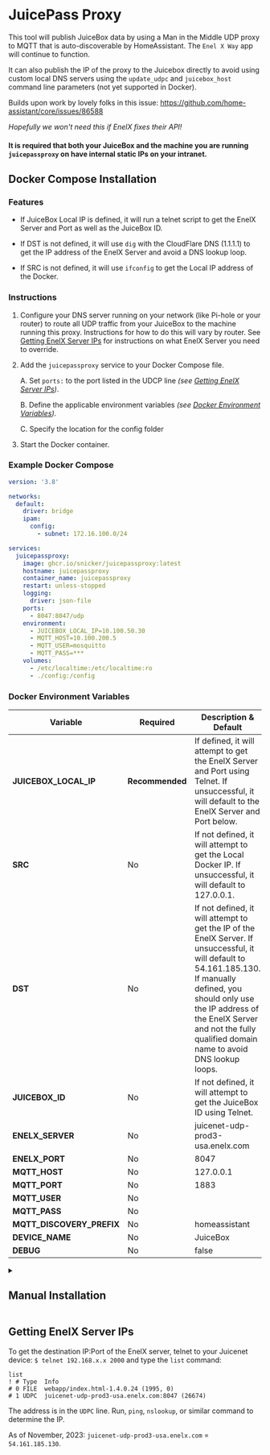# JuicePass Proxy

This tool will publish JuiceBox data by using a Man in the Middle UDP proxy to MQTT that is auto-discoverable by HomeAssistant. The `Enel X Way` app will continue to function.

It can also publish the IP of the proxy to the Juicebox directly to avoid using custom local DNS servers using the `update_udpc` and `juicebox_host` command line parameters (not yet supported in Docker).

Builds upon work by lovely folks in this issue: https://github.com/home-assistant/core/issues/86588

_Hopefully we won't need this if EnelX fixes their API!_

#### It is required that both your JuiceBox and the machine you are running `juicepassproxy` on have internal static IPs on your intranet.

## Docker Compose Installation

### Features
*  If JuiceBox Local IP is defined, it will run a telnet script to get the EnelX Server and Port as well as the JuiceBox ID.

*  If DST is not defined, it will use `dig` with the CloudFlare DNS (1.1.1.1) to get the IP address of the EnelX Server and avoid a DNS lookup loop.

*  If SRC is not defined, it will use `ifconfig` to get the Local IP address of the Docker.

### Instructions

1. Configure your DNS server running on your network (like Pi-hole or your router) to route all UDP traffic from your JuiceBox to the machine running this proxy. Instructions for how to do this will vary by router. See [Getting EnelX Server IPs](#getting-enelx-server-ips) for instructions on what EnelX Server you need to override.

1. Add the `juicepassproxy` service to your Docker Compose file.

    A.  Set `ports:` to the port listed in the UDCP line _(see [Getting EnelX Server IPs](#getting-enelx-server-ips))_.

    B. Define the applicable environment variables _(see [Docker Environment Variables](#docker-environment-variables))_.

    C. Specify the location for the config folder

1. Start the Docker container.

### Example Docker Compose

```yaml
version: '3.8'

networks:
  default:
    driver: bridge
    ipam:
      config:
        - subnet: 172.16.100.0/24

services:
  juicepassproxy:
    image: ghcr.io/snicker/juicepassproxy:latest
    hostname: juicepassproxy
    container_name: juicepassproxy
    restart: unless-stopped
    logging:
      driver: json-file
    ports:
      - 8047:8047/udp
    environment:
      - JUICEBOX_LOCAL_IP=10.100.50.30
      - MQTT_HOST=10.100.200.5
      - MQTT_USER=mosquitto
      - MQTT_PASS=***
    volumes:
      - /etc/localtime:/etc/localtime:ro
      - ./config:/config
```

### Docker Environment Variables

Variable | Required | Description & Default |
-- | -- | --
**JUICEBOX_LOCAL_IP** | **Recommended** | If defined, it will attempt to get the EnelX Server and Port using Telnet. If unsuccessful, it will default to the EnelX Server and Port below.
**SRC** | No | If not defined, it will attempt to get the Local Docker IP. If unsuccessful, it will default to 127.0.0.1.
**DST** | No | If not defined, it will attempt to get the IP of the EnelX Server. If unsuccessful, it will default to 54.161.185.130. If manually defined, you should only use the IP address of the EnelX Server and not the fully qualified domain name to avoid DNS lookup loops.
**JUICEBOX_ID**  | No | If not defined, it will attempt to get the JuiceBox ID using Telnet.  
**ENELX_SERVER** | No | juicenet-udp-prod3-usa.enelx.com
**ENELX_PORT** | No | 8047
**MQTT_HOST** | No | 127.0.0.1
**MQTT_PORT** | No | 1883
**MQTT_USER** | No |
**MQTT_PASS** | No |
**MQTT_DISCOVERY_PREFIX** | No | homeassistant
**DEVICE_NAME** | No | JuiceBox
**DEBUG** | No | false


<details>
<summary><h2>Manual Installation</h2></summary>

1. Clone this repository
2. Use Python 3.10+ (I recommend setting up a virtual environment)
3. Install requirements `pip install -r requirements.txt`
4. Launch by executing `python juicepassproxy.py --dst <enelx IP:port> --host <mqtthost>` (params documented below)
5. Nothing happens!
6. Configure your DNS server running on your network (like Pi-hole or your router) to route all DNS requests from EnelX to the machine running this proxy. For me this was `juicenet-udp-prod3-usa.enelx.com`. See below for instructions to determine that.
7. Alternatively to #6, you can enable `update_udpc` on the command line and set `juicebox_host` and the application will force publish the IP in the `src` flag to the Juicebox and avoid the need to set DNS rules on your router or DNS server.

### CLI Options

```
options:
  -h, --help            show this help message and exit
  -s SRC, --src SRC     Source IP and port, (default: 127.0.0.1:8047)
  -d DST, --dst DST     Destination IP and port of EnelX Server.
  --debug
  -u USER, --user USER  MQTT username
  -P PASSWORD, --password PASSWORD
                        MQTT password
  -H HOST, --host HOST  MQTT hostname to connect to (default: 127.0.0.1)
  -p PORT, --port PORT  MQTT port (default: 1883)
  -D DISCOVERY_PREFIX, --discovery-prefix DISCOVERY_PREFIX
                        Home Assistant MQTT topic prefix (default: homeassistant)
  --name DEVICE_NAME    Home Assistant Device Name (default: Juicebox)
  --update_udpc         Update UDPC on the Juicebox. Requires --juicebox_host
  --juicebox_host JUICEBOX_HOST
                        host or IP address of the Juicebox. required for --update_udpc
```

_For **DST**, you should only use the IP address of the EnelX Server and **not** the fully qualified domain name (FQDN) to avoid DNS lookup loops._

</details>

## Getting EnelX Server IPs

To get the destination IP:Port of the EnelX server, telnet to your Juicenet device:
`$ telnet 192.168.x.x 2000`
and type the `list` command:

```
list
! # Type  Info
# 0 FILE  webapp/index.html-1.4.0.24 (1995, 0)
# 1 UDPC  juicenet-udp-prod3-usa.enelx.com:8047 (26674)
```

The address is in the `UDPC` line. Run, `ping`, `nslookup`, or similar command to determine the IP.

As of November, 2023: `juicenet-udp-prod3-usa.enelx.com` = `54.161.185.130`.

